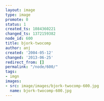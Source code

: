 ```yaml
---
layout: image
type: image
promote: 0
status: 1
created_ts: 1084360221
changed_ts: 1372159382
node_id: 600
title: bjork-twocomp
author: anj
created: '2004-05-12'
changed: '2013-06-25'
redirect_from: []
permalink: "/node/600/"
tags:
- imgn
images:
- src: image/images/bjork-twocomp-600.jpg
  name: bjork-twocomp-600.jpg
---
```


